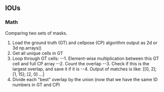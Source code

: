 ## IOUs

### Math

Comparing two sets of masks.

1. Load the ground truth (GT) and cellpose (CP) algorithm output as 2d or 3d np.arrays()
2. Get all unique cells in GT
3. Loop through GT cells:
--1. Element-wise multiplication between this GT cell and full CP array
--2. Count the overlap
--3. Check if this is the largest overlap, and save it if it is
--4. Output of matches is like: [[0, 2]; [1, 15]; [2, 0] ...]
4. Divide each "best" overlap by the union (now that we have the same ID numbers in GT and CP)
